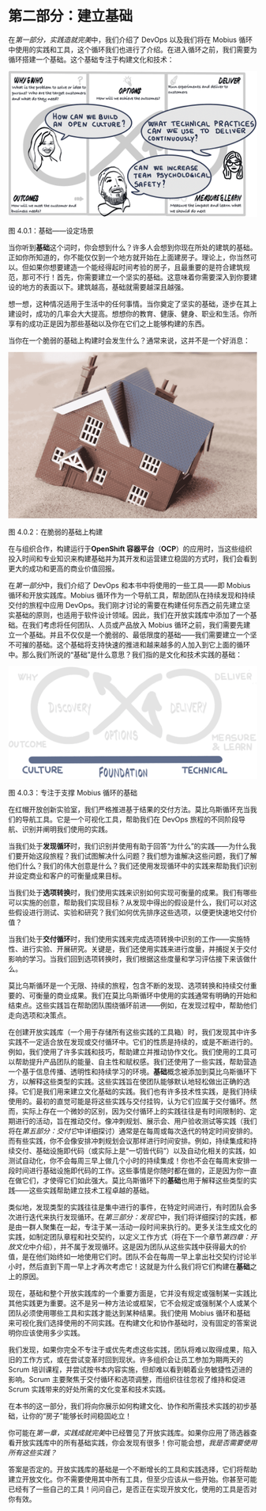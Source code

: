 # 第二部分：建立基础

在*第一部分，实践造就完美*中，我们介绍了 DevOps 以及我们将在 Mobius 循环中使用的实践和工具，这个循环我们也进行了介绍。在进入循环之前，我们需要为循环搭建一个基础。这个基础专注于构建文化和技术：

![](img/B16297_04.0.1.jpg)

图 4.0.1：基础——设定场景

当你听到**基础**这个词时，你会想到什么？许多人会想到你现在所处的建筑的基础。正如你所知道的，你不能仅仅到一个地方就开始在上面建房子。理论上，你当然可以。但如果你想要建造一个能经得起时间考验的房子，且最重要的是符合建筑规范，那可不行！首先，你需要建立一个坚实的基础。这意味着你需要深入到你要建设的地方的表面以下。建筑越高，基础就需要越深且越强。

想一想，这种情况适用于生活中的任何事情。当你奠定了坚实的基础，逐步在其上建设时，成功的几率会大大提高。想想你的教育、健康、健身、职业和生活。你所享有的成功正是因为那些基础以及你在它们之上能够构建的东西。

当你在一个脆弱的基础上构建时会发生什么？通常来说，这并不是一个好消息：

![](img/B16297_04_0_2.jpg)

图 4.0.2：在脆弱的基础上构建

在与组织合作，构建运行于**OpenShift 容器平台**（**OCP**）的应用时，当这些组织投入时间和专业知识来构建基础并为其开发和运营建立稳固的方式时，我们会看到更大的成功和更高的商业价值回报。

在*第一部分*中，我们介绍了 DevOps 和本书中将使用的一些工具——即 Mobius 循环和开放实践库。Mobius 循环作为一个导航工具，帮助团队在持续发现和持续交付的旅程中应用 DevOps。我们刚才讨论的需要在构建任何东西之前先建立坚实基础的原则，也适用于软件设计领域。因此，我们在开放实践库中添加了一个基础。在我们考虑将任何团队、人员或产品放入 Mobius 循环之前，我们需要先建立一个基础。并且不仅仅是一个脆弱的、最低限度的基础——我们需要建立一个坚不可摧的基础。这个基础将支持快速的推进和越来越多的人加入到它上面的循环中。那么我们所说的“基础”是什么意思？我们指的是文化和技术实践的基础：

![](img/B16297_04.0.3.jpg)

图 4.0.3：专注于支撑 Mobius 循环的基础

在红帽开放创新实验室，我们严格推进基于结果的交付方法。莫比乌斯循环充当我们的导航工具。它是一个可视化工具，帮助我们在 DevOps 旅程的不同阶段导航、识别并阐明我们使用的实践。

当我们处于**发现循环**时，我们识别并使用有助于回答“为什么”的实践——为什么我们要开始这段旅程？我们试图解决什么问题？我们想为谁解决这些问题，我们了解他们什么？我们的伟大创意是什么？我们还使用发现循环中的实践来帮助我们识别并设定商业和客户的可衡量成果目标。

当我们处于**选项转换**时，我们使用实践来识别如何实现可衡量的成果。我们有哪些可以实施的创意，帮助我们实现目标？从发现中得出的假设是什么，我们可以对这些假设进行测试、实验和研究？我们如何优先排序这些选项，以便更快速地交付价值？

当我们处于**交付循环**时，我们使用实践来完成选项转换中识别的工作——实施特性、进行实验、开展研究。关键是，我们还使用实践来进行度量，并捕捉关于交付影响的学习。当我们回到选项转换时，我们根据这些度量和学习评估接下来该做什么。

莫比乌斯循环是一个无限、持续的旅程，包含不断的发现、选项转换和持续交付重要的、可衡量的商业成果。我们在莫比乌斯循环中使用的实践通常有明确的开始和结束点。这些实践旨在帮助团队围绕循环前进——例如，在发现过程中，帮助他们走向选项和决策点。

在创建开放实践库（一个用于存储所有这些实践的工具箱）时，我们发现其中许多实践不一定适合放在发现或交付循环中。它们的性质是持续的，或是不断进行的。例如，我们使用了许多实践和技巧，帮助建立并推动协作文化。我们使用的工具可以帮助提升产品团队的能量、自主性和赋权感。我们还使用了一些实践，帮助营造一个基于信息传播、透明性和持续学习的环境。**基础**概念被添加到莫比乌斯循环下方，以解释这些类型的实践。这些实践旨在使团队能够默认地轻松做出正确的选择。它们是我们用来建立文化基础的实践。我们也有许多技术性实践，是我们持续使用的。最初的直觉可能是将这些实践与交付挂钩，认为它们应属于交付循环。然而，实际上存在一个微妙的区别，因为交付循环上的实践往往是有时间限制的、定期进行的活动，旨在推动交付。像冲刺规划、展示会、用户验收测试等实践（我们将在*第五部分：交付它*中详细探讨）通常是在每周或每次迭代的特定时间安排的。而有些实践，你不会像安排冲刺规划会议那样进行时间安排。例如，持续集成和持续交付、基础设施即代码（或实际上是“一切皆代码”）以及自动化相关的实践，如测试自动化，你不会每周三早上做几个小时的持续集成！你也不会在每周末安排一段时间进行基础设施即代码的工作。这些事情是你随时都在做的，正是因为你一直在做它们，才使得它们如此强大。莫比乌斯循环下的**基础**也用于解释这些类型的实践——这些实践帮助建立技术工程卓越的基础。

类似地，发现类型的实践往往是集中进行的事件，在特定时间进行，有时团队会多次进行迭代来执行发现循环。在*第三部分：发现它*中，我们将详细探讨的实践，都是由一群人聚集在一起，专注于某一活动一段时间来执行的。更多关注生成文化的实践，如制定团队章程和社交契约，以定义工作方式（将在下一个章节*第四章：开放文化*中介绍），并不属于发现循环。这是因为团队从这些实践中获得最大的价值，是在他们始终如一地使用它们时。团队不会在每周一早上拿出社交契约讨论半小时，然后直到下周一早上才再次考虑它！这就是为什么我们将它们构建在**基础**之上的原因。

现在，基础和整个开放实践库的一个重要方面是，它并没有规定或强制某一实践比其他实践更为重要。这不是另一种方法论或框架，它不会规定或强制某个人或某个团队必须使用哪些工具和实践才能达到某种结果。我们使用 Mobius 循环和基础来可视化我们选择使用的不同实践。在构建文化和协作基础时，没有固定的答案说明你应该使用多少实践。

我们发现，如果你完全不专注于或优先考虑这些实践，团队将难以取得成果，陷入旧的工作方式，或在尝试变革时回到现状。许多组织会让员工参加为期两天的 Scrum 培训课程，并尝试按书本内容实施，但却难以看到朝着业务敏捷性迈进的影响。Scrum 主要聚焦于交付循环和选项调整，而组织往往忽视了维持和促进 Scrum 实践带来的好处所需的文化变革和技术实践。

在本书的这一部分，我们将向你展示如何构建文化、协作和所需技术实践的初步基础，让你的“房子”能够长时间稳固屹立！

你可能在*第一章，实践成就完美*中已经瞥见了开放实践库。如果你应用了筛选器查看开放实践库中的所有基础实践，你会发现有很多！你可能会想，*我是否需要使用所有这些实践？*

答案是否定的。开放实践库的基础是一个不断增长的工具和实践选择，它们将帮助建立开放文化。你不需要使用其中所有工具，但至少应该从一些开始。你甚至可能已经有了一些自己的工具！问问自己，是否正在实现开放文化，使用的工具是否对你有效。
